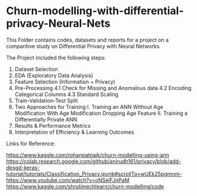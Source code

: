 ﻿# Churn-modelling-with-differential-privacy-Neural-Nets
 
 This Folder contains codes, datasets and reports for a project on a comparitive study on Differential Privacy with Neural Networks
 
 The Project included the following steps: 
 
1. Dataset Selection
2. EDA (Exploratory Data Analysis)
3. Feature Selection (Information + Privacy)
4. Pre-Processing
  4.1 Check for Missing and Anomalous data
  4.2 Encoding Categorical Columns
  4.3 Standard Scaling
5. Train-Validation-Test Split
6. Two Approaches for Training
 I. Training an ANN
    Without Age Modification
    With Age Modification
    Dropping Age Feature
		II. Training a Differentially Private ANN
7. Results & Performance Metrics
8. Interpretation of Efficiency & Learning Outcomes

 
 
 
 
 
 
 Links for Reference:
 
 https://www.kaggle.com/rohanpatnaik/churn-modelling-using-ann
 https://colab.research.google.com/github/anirudh161/privacy/blob/add-dpsgd-keras-tutorial/tutorials/Classification_Privacy.ipynb#scrollTo=wUEk25pgmnm-
 https://www.youtube.com/watch?v=oNSelFJnPaM
 https://www.kaggle.com/shrutimechlearn/churn-modelling/code
